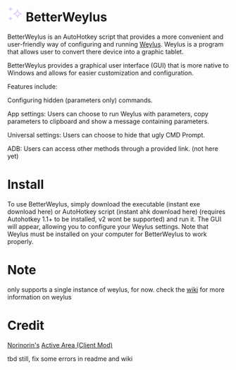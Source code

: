 <h1>
  <img src="Icon.png" alt="BetterWeylus Logo" width="35" height="35">
  BetterWeylus
</h1>

BetterWeylus is an AutoHotkey script that provides a more convenient and user-friendly way of configuring and running [Weylus](https://github.com/H-M-H/Weylus). Weylus is a program that allows user to convert there device into a graphic tablet.

BetterWeylus provides a graphical user interface (GUI) that is more native to Windows and allows for easier customization and configuration.

Features include:

Configuring hidden (parameters only) commands.

App settings: Users can choose to run Weylus with parameters, copy parameters to clipboard and show a message containing parameters.

Universal settings: Users can choose to hide that ugly CMD Prompt.

ADB: Users can access other methods through a provided link. (not here yet)

# Install
To use BetterWeylus, simply download the executable (instant exe download here) or AutoHotkey script (instant ahk download here) (requires Autohotkey 1.1+ to be installed, v2 wont be supported) and run it. The GUI will appear, allowing you to configure your Weylus settings. Note that Weylus must be installed on your computer for BetterWeylus to work properly.

# Note
only supports a single instance of weylus, for now.
check the [wiki](https://github.com/NotWaveWayz/BetterWeylus/wiki) for more information on weylus

# Credit
[Norinorin's](https://github.com/norinorin) [Active Area (Client Mod)](https://gist.github.com/norinorin/a2d71fbf5c7085fdc47b88d3fd463ab8)

tbd still, fix some errors in readme and wiki
